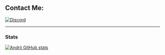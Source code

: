 ## Contact Me:
[![Discord](https://img.shields.io/badge/Discord-7289DA?style=for-the-badge&logo=discord&logoColor=white)](https://discordapp.com/users/Andrii#2081)
&nbsp;

---

### Stats

[![Andrii GitHub stats](https://github-readme-stats.vercel.app/api?username=shakotn&count_private=true&show_icons=true&&theme=dark)](https://github.com/anuraghazra/github-readme-stats)

